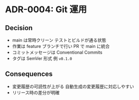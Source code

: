 # ADR-0004: Git 運用

## Decision
- main は常時クリーン テストとビルドが通る状態
- 作業は feature ブランチで行い PR で main に統合
- コミットメッセージは Conventional Commits
- タグは SemVer 形式 例 `v0.1.0`

## Consequences
- 変更履歴の可読性が上がる 自動生成の変更履歴に対応しやすい
- リリース時の差分が明確
